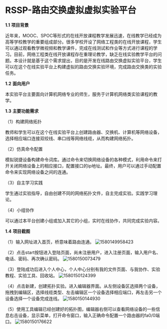 # RSSP-路由交换虚拟虚拟实验平台
**1.1** **项目背景**

近年来，MOOC、SPOC等形式的在线开放课程教学发展迅速，在线教学已经成为高等学校教学的重要组成部分。很多学校开设了网络工程类的在线开放课程，学生可以通过观看教学微视频和教学课件，完成在线测试和作业等方式进行课程的学习。目前，网络工程类在线开放课程存在重理论教学，缺乏在线实验教学平台的问题。本设计就是基于这个需求提出，目的是开发在线路由交换虚拟实验平台，学生可以在这个在线实验平台上构建虚拟的路由交换实验环境，完成路由交换类的实验任务。

**1.2** **面向用户**

本实验平台主要面向计算机网络专业的师生，服务于计算机网络类实验课程的教学。

**1.3** **主要功能需求**

（1）构建网络拓扑

教师和学生可以在这个在线实验平台上创建路由器、交换机、计算机等网络设备，选择相应端口连接双绞线、串口线等网络线缆，从而构建网络拓扑。

（2）仿真命令配置

模拟锐捷设备构建命令词库。通过命令来切换网络设备的各种模式，利用命令来打开关闭网络设备上的相应接口，配置接口的ip地址。最终，用户可以通过手动配置命令来实现网络设备之间的连通。

（3）自主学习实践

学生通过实验指导，自由创建不同的网络拓扑文件，自主完成实验。实践学习理论。

（4）小组协作

可以通过本平台创建小组或加入其它的小组，实时在线协作，共同完成实验内容。

**1.4**  **项目截图**

（1）输入网址进入首页，桥意味着路由连通。
![1580149958423](http://picture.zyuhn.top/myblog/githubpage的readme/20200128023239-618801.png)

（2）点击start按钮进入登陆页面，尚未注册用户，进入注册页面，输入用户名、电话、密码、再次确认密码。
![1580150073479](http://picture.zyuhn.top/myblog/githubpage的readme/20200128023434-841972.png)

（3）登陆成功后进入个人中心，个人中心分别有我的文件页面、与我协作、实验教程、实验工具、回收站。
![1580150124399](http://picture.zyuhn.top/myblog/githubpage的readme/20200128023525-841252.png)

（4）点击新建，创建拓扑实验。进入编辑器界面。从左侧设备区选择两个设备，拖拽到编辑区，选择线缆类型、左击编辑区一个设备选择相应端口，再左击另一个设备选择一个设备完成连线。
![1580150144930](http://picture.zyuhn.top/myblog/githubpage的readme/20200128023546-259505.png)

（5）使用工具编辑已经创建好的拓扑图，编辑器右侧可以查看网络设备的一些信息右击设备，显示菜单，打开命令窗口，输入正确命令配置一个路由器的fa0/0端口。
![1580150176622](http://picture.zyuhn.top/myblog/githubpage的readme/20200128023617-199575.png)


